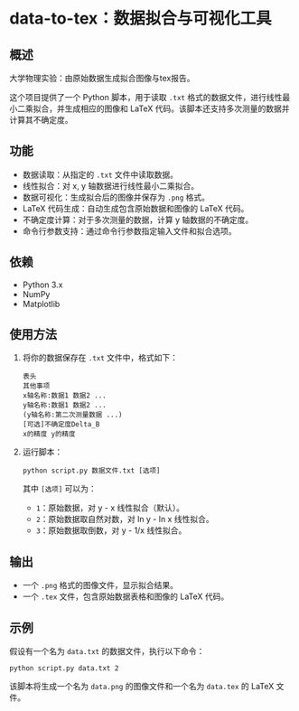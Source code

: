 # data-to-tex：数据拟合与可视化工具

## 概述

大学物理实验：由原始数据生成拟合图像与tex报告。

这个项目提供了一个 Python 脚本，用于读取 `.txt` 格式的数据文件，进行线性最小二乘拟合，并生成相应的图像和 LaTeX 代码。该脚本还支持多次测量的数据并计算其不确定度。

## 功能

- 数据读取：从指定的 `.txt` 文件中读取数据。
- 线性拟合：对 x, y 轴数据进行线性最小二乘拟合。
- 数据可视化：生成拟合后的图像并保存为 `.png` 格式。
- LaTeX 代码生成：自动生成包含原始数据和图像的 LaTeX 代码。
- 不确定度计算：对于多次测量的数据，计算 y 轴数据的不确定度。
- 命令行参数支持：通过命令行参数指定输入文件和拟合选项。

## 依赖

- Python 3.x
- NumPy
- Matplotlib

## 使用方法

1. 将你的数据保存在 `.txt` 文件中，格式如下：

    ```
    表头
    其他事项
    x轴名称:数据1 数据2 ...
    y轴名称:数据1 数据2 ...
    (y轴名称:第二次测量数据 ...)
    [可选]不确定度Delta_B
    x的精度 y的精度
    ```

2. 运行脚本：

    ```
    python script.py 数据文件.txt [选项]
    ```

    其中 `[选项]` 可以为：

    - `1`：原始数据，对 y - x 线性拟合（默认）。
    - `2`：原始数据取自然对数，对 ln y - ln x 线性拟合。
    - `3`：原始数据取倒数，对 y - 1/x 线性拟合。

## 输出

- 一个 `.png` 格式的图像文件，显示拟合结果。
- 一个 `.tex` 文件，包含原始数据表格和图像的 LaTeX 代码。

## 示例

假设有一个名为 `data.txt` 的数据文件，执行以下命令：

```
python script.py data.txt 2
```

该脚本将生成一个名为 `data.png` 的图像文件和一个名为 `data.tex` 的 LaTeX 文件。
